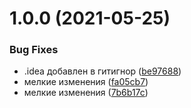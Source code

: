 # 1.0.0 (2021-05-25)


### Bug Fixes

* .idea добавлен в гитигнор ([be97688](https://github.com/MrPrometheus/Naval-Battle/commit/be97688b5c693dd5581f95c1d30db23261ca9c13))
* мелкие изменения ([fa05cb7](https://github.com/MrPrometheus/Naval-Battle/commit/fa05cb78aae28794ba6e2d771b1e423999cea0aa))
* мелкие изменения ([7b6b17c](https://github.com/MrPrometheus/Naval-Battle/commit/7b6b17c44106ec1cb74e9300dcd23136d4051007))
